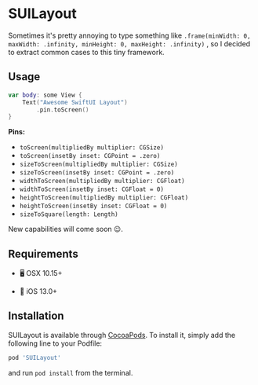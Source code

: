 # SUILayout

Sometimes it's pretty annoying to type something like `.frame(minWidth: 0, maxWidth: .infinity, minHeight: 0, maxHeight: .infinity)` , so I decided to extract common cases to this tiny framework.

## Usage

```swift
var body: some View {
	Text("Awesome SwiftUI Layout")
		.pin.toScreen()
}
```

__Pins:__

- `toScreen(multipliedBy multiplier: CGSize)`
- `toScreen(insetBy inset: CGPoint = .zero)`
- `sizeToScreen(multipliedBy multiplier: CGSize)`
- `sizeToScreen(insetBy inset: CGPoint = .zero)`
- `widthToScreen(multipliedBy multiplier: CGFloat)`
- `widthToScreen(insetBy inset: CGFloat = 0)`
- `heightToScreen(multipliedBy multiplier: CGFloat)`
- `heightToScreen(insetBy inset: CGFloat = 0)`
- `sizeToSquare(length: Length)`

New capabilities will come soon 😉.

## Requirements

* 🖥	OSX 10.15+

* 📱	iOS 13.0+

## Installation

SUILayout is available through [CocoaPods](https://cocoapods.org). To install
it, simply add the following line to your Podfile:

```ruby
pod 'SUILayout'
```
and run `pod install` from the terminal.
